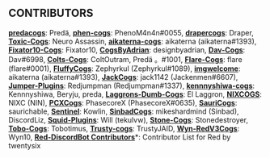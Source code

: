 <!-- >CORE_CONTRIBUTORS = [
    'Predä 。#1001 ---- [Analytics Dashboard](https://kr0nos.wtf/)',
    'Draper ---- [Analytics Dashboard](https://kr0nos.wtf/)',
    'Neuro Assassin ---- [Analytics Dashboard](https://kr0nos.wtf/)',
]-->
## CONTRIBUTORS <!--= [-->

**[predacogs](https://github.com/predaAa/predacogs)**: Predä,
**[phen-cogs](https://github.com/phenom4n4n/phen-cogs)**: PhenoM4n4n#0055,
**[drapercogs](https://github.com/Drapersniper/drapercogs)**: Draper,
**[Toxic-Cogs](https://github.com/NeuroAssassin/Toxic-Cogs)**: Neuro Assassin,
**[aikaterna-cogs](https://github.com/aikaterna/aikaterna-cogs)**: aikaterna (aikaterna#1393),
**[Fixator10-Cogs](https://github.com/fixator10/Fixator10-Cogs)**: Fixator10,
**[CogsByAdrian](https://github.com/designbyadrian/CogsByAdrian)**: designbyadrian,
**[Dav-Cogs](https://github.com/Dav-Git/Dav-Cogs)**: Dav#6998,
**[Colts-Cogs](https://github.com/PredaaA/Colts-Cogs)**: ColtOutram, Predä 。#1001,
**[Flare-Cogs](https://github.com/flaree/Flare-Cogs)**: flare (flare#0001),
**[FluffyCogs](https://github.com/zephyrkul/FluffyCogs)**: Zephyrkul (Zephyrkul#1089),
**[imgwelcome](https://github.com/aikaterna/imgwelcome)**: aikaterna (aikaterna#1393),
**[JackCogs](https://github.com/jack1142/JackCogs)**: jack1142 (Jackenmen#6607),
**[Jumper-Plugins](https://github.com/Redjumpman/Jumper-Plugins/)**: Redjumpman (Redjumpman#1337),
**[kennnyshiwa-cogs](https://github.com/kennnyshiwa/kennnyshiwa-cogs)**: Kennnyshiwa, Beryju, preda,
**[Laggrons-Dumb-Cogs](https://github.com/retke/Laggrons-Dumb-Cogs)**: El Laggron,
**[NIXCOGS](https://github.com/NIXC/NIXCOGS)**: NIXC (NIN),
**[PCXCogs](https://github.com/PhasecoreX/PCXCogs)**: PhasecoreX (PhasecoreX#0635),
**[SauriCogs](https://github.com/elijabesu/SauriCogs/)**: saurichable,
**[Sentinel](https://github.com/Kowlin/Sentinel)**: Kowlin,
**[SinbadCogs](https://github.com/mikeshardmind/SinbadCogs)**: mikeshardmind (Sinbad), DiscordLiz,
**[Squid-Plugins](https://github.com/tekulvw/Squid-Plugins)**: Will (tekulvw),
**[Stone-Cogs](https://github.com/Stonedestroyer/Stone-Cogs)**: Stonedestroyer,
**[Tobo-Cogs](https://github.com/PredaaA/Tobo-Cogs)**: Tobotimus,
**[Trusty-cogs](https://github.com/TrustyJAID/Trusty-cogs/)**: TrustyJAID,
**[Wyn-RedV3Cogs](https://github.com/Wyn10/Wyn-RedV3Cogs)**: Wyn10,
**[Red-DiscordBot Contributors](https://github.com/Cog-Creators/Red-DiscordBot/graphs/contributors)***: Contributor List for Red by twentysix
<!-- END LIST ]-->
